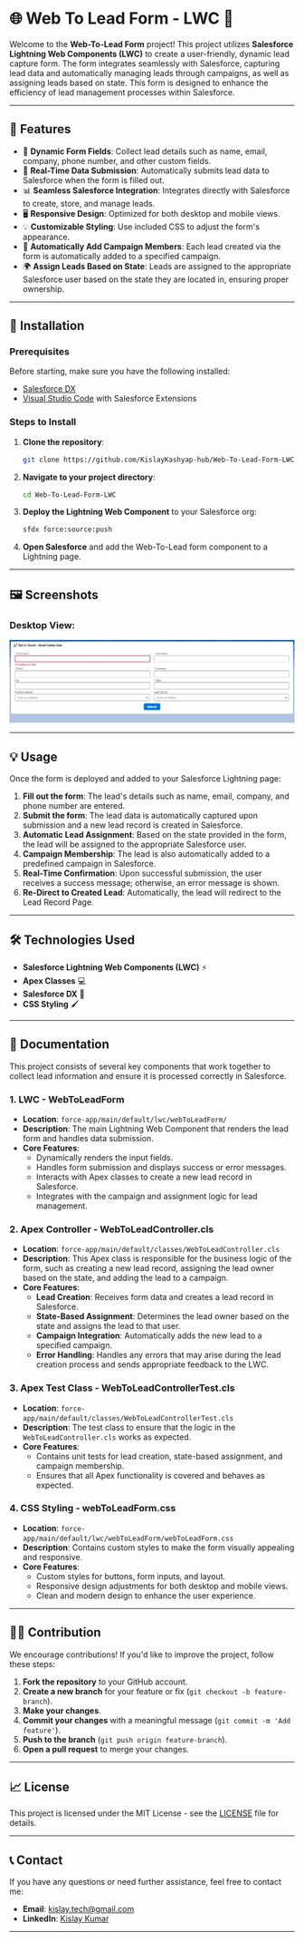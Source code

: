 # 🌐 Web To Lead Form - LWC 💼

Welcome to the **Web-To-Lead Form** project! This project utilizes **Salesforce Lightning Web Components (LWC)** to create a user-friendly, dynamic lead capture form. The form integrates seamlessly with Salesforce, capturing lead data and automatically managing leads through campaigns, as well as assigning leads based on state. This form is designed to enhance the efficiency of lead management processes within Salesforce.

---

## 🚀 Features

- 🌟 **Dynamic Form Fields**: Collect lead details such as name, email, company, phone number, and other custom fields.
- 🔄 **Real-Time Data Submission**: Automatically submits lead data to Salesforce when the form is filled out.
- 📊 **Seamless Salesforce Integration**: Integrates directly with Salesforce to create, store, and manage leads.
- 🖥️ **Responsive Design**: Optimized for both desktop and mobile views.
- 💡 **Customizable Styling**: Use included CSS to adjust the form's appearance.
- 📢 **Automatically Add Campaign Members**: Each lead created via the form is automatically added to a specified campaign.
- 🌍 **Assign Leads Based on State**: Leads are assigned to the appropriate Salesforce user based on the state they are located in, ensuring proper ownership.

---

## 🔧 Installation

### Prerequisites

Before starting, make sure you have the following installed:

- [Salesforce DX](https://developer.salesforce.com/tools/sfdxcli)
- [Visual Studio Code](https://code.visualstudio.com/) with Salesforce Extensions

### Steps to Install

1. **Clone the repository**:
   ```bash
   git clone https://github.com/KislayKashyap-hub/Web-To-Lead-Form-LWC.git
   ```

2. **Navigate to your project directory**:
   ```bash
   cd Web-To-Lead-Form-LWC
   ```

3. **Deploy the Lightning Web Component** to your Salesforce org:
   ```bash
   sfdx force:source:push
   ```

4. **Open Salesforce** and add the Web-To-Lead form component to a Lightning page.

---

## 🖼️ Screenshots

### Desktop View:

![Web-To-Lead Form Desktop](images/indiansaless.png)


---

## 💡 Usage

Once the form is deployed and added to your Salesforce Lightning page:

1. **Fill out the form**: The lead's details such as name, email, company, and phone number are entered.
2. **Submit the form**: The lead data is automatically captured upon submission and a new lead record is created in Salesforce.
3. **Automatic Lead Assignment**: Based on the state provided in the form, the lead will be assigned to the appropriate Salesforce user.
4. **Campaign Membership**: The lead is also automatically added to a predefined campaign in Salesforce.
5. **Real-Time Confirmation**: Upon successful submission, the user receives a success message; otherwise, an error message is shown.
5. **Re-Direct to Created Lead**: Automatically, the lead will redirect to the Lead Record Page.
---

## 🛠️ Technologies Used

- **Salesforce Lightning Web Components (LWC)** ⚡
- **Apex Classes** 💻
- **Salesforce DX** 🔧
- **CSS Styling** 🖌️

---

## 📑 Documentation

This project consists of several key components that work together to collect lead information and ensure it is processed correctly in Salesforce.

### 1. **LWC - WebToLeadForm**
   - **Location**: `force-app/main/default/lwc/webToLeadForm/`
   - **Description**: The main Lightning Web Component that renders the lead form and handles data submission.
   - **Core Features**:
     - Dynamically renders the input fields.
     - Handles form submission and displays success or error messages.
     - Interacts with Apex classes to create a new lead record in Salesforce.
     - Integrates with the campaign and assignment logic for lead management.

### 2. **Apex Controller - WebToLeadController.cls**
   - **Location**: `force-app/main/default/classes/WebToLeadController.cls`
   - **Description**: This Apex class is responsible for the business logic of the form, such as creating a new lead record, assigning the lead owner based on the state, and adding the lead to a campaign.
   - **Core Features**:
     - **Lead Creation**: Receives form data and creates a lead record in Salesforce.
     - **State-Based Assignment**: Determines the lead owner based on the state and assigns the lead to that user.
     - **Campaign Integration**: Automatically adds the new lead to a specified campaign.
     - **Error Handling**: Handles any errors that may arise during the lead creation process and sends appropriate feedback to the LWC.

### 3. **Apex Test Class - WebToLeadControllerTest.cls**
   - **Location**: `force-app/main/default/classes/WebToLeadControllerTest.cls`
   - **Description**: The test class to ensure that the logic in the `WebToLeadController.cls` works as expected.
   - **Core Features**:
     - Contains unit tests for lead creation, state-based assignment, and campaign membership.
     - Ensures that all Apex functionality is covered and behaves as expected.

### 4. **CSS Styling - webToLeadForm.css**
   - **Location**: `force-app/main/default/lwc/webToLeadForm/webToLeadForm.css`
   - **Description**: Contains custom styles to make the form visually appealing and responsive.
   - **Core Features**:
     - Custom styles for buttons, form inputs, and layout.
     - Responsive design adjustments for both desktop and mobile views.
     - Clean and modern design to enhance the user experience.

---

## 🧑‍💻 Contribution

We encourage contributions! If you'd like to improve the project, follow these steps:

1. **Fork the repository** to your GitHub account.
2. **Create a new branch** for your feature or fix (`git checkout -b feature-branch`).
3. **Make your changes**.
4. **Commit your changes** with a meaningful message (`git commit -m 'Add feature'`).
5. **Push to the branch** (`git push origin feature-branch`).
6. **Open a pull request** to merge your changes.

---

## 📈 License

This project is licensed under the MIT License - see the [LICENSE](LICENSE) file for details.

---

## 📞 Contact

If you have any questions or need further assistance, feel free to contact me:

- **Email**: [kislay.tech@gmail.com](mailto:kislay.tech@gmail.com)
- **LinkedIn**: [Kislay Kumar](https://www.linkedin.com/in/kislay-kumar-kk/)

---
